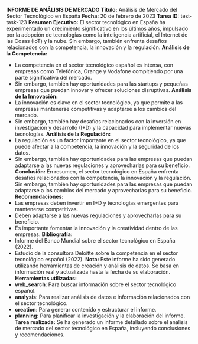 **INFORME DE ANÁLISIS DE MERCADO**
**Título:** Análisis de Mercado del Sector Tecnológico en España
**Fecha:** 20 de febrero de 2023
**Tarea ID:** test-task-123
**Resumen Ejecutivo:**
El sector tecnológico en España ha experimentado un crecimiento significativo en los últimos años, impulsado por la adopción de tecnologías como la inteligencia artificial, el Internet de las Cosas (IoT) y la nube. Sin embargo, también enfrenta desafíos relacionados con la competencia, la innovación y la regulación.
**Análisis de la Competencia:**
*   La competencia en el sector tecnológico español es intensa, con empresas como Telefónica, Orange y Vodafone compitiendo por una parte significativa del mercado.
*   Sin embargo, también hay oportunidades para las startups y pequeñas empresas que puedan innovar y ofrecer soluciones disruptivas.
**Análisis de la Innovación:**
*   La innovación es clave en el sector tecnológico, ya que permite a las empresas mantenerse competitivas y adaptarse a los cambios del mercado.
*   Sin embargo, también hay desafíos relacionados con la inversión en investigación y desarrollo (I+D) y la capacidad para implementar nuevas tecnologías.
**Análisis de la Regulación:**
*   La regulación es un factor importante en el sector tecnológico, ya que puede afectar a la competencia, la innovación y la seguridad de los datos.
*   Sin embargo, también hay oportunidades para las empresas que puedan adaptarse a las nuevas regulaciones y aprovecharlas para su beneficio.
**Conclusión:**
En resumen, el sector tecnológico en España enfrenta desafíos relacionados con la competencia, la innovación y la regulación. Sin embargo, también hay oportunidades para las empresas que puedan adaptarse a los cambios del mercado y aprovecharlas para su beneficio.
**Recomendaciones:**
*   Las empresas deben invertir en I+D y tecnologías emergentes para mantenerse competitivas.
*   Deben adaptarse a las nuevas regulaciones y aprovecharlas para su beneficio.
*   Es importante fomentar la innovación y la creatividad dentro de las empresas.
**Bibliografía:**
*   Informe del Banco Mundial sobre el sector tecnológico en España (2022).
*   Estudio de la consultora Deloitte sobre la competencia en el sector tecnológico español (2022).
**Nota:** Este informe ha sido generado utilizando herramientas de creación y análisis de datos. Se basa en información real y actualizada hasta la fecha de su elaboración.
**Herramientas utilizadas:**
*   **web_search**: Para buscar información sobre el sector tecnológico español.
*   **analysis**: Para realizar análisis de datos e información relacionados con el sector tecnológico.
*   **creation**: Para generar contenido y estructurar el informe.
*   **planning**: Para planificar la investigación y la elaboración del informe.
**Tarea realizada:** Se ha generado un informe detallado sobre el análisis de mercado del sector tecnológico en España, incluyendo conclusiones y recomendaciones.